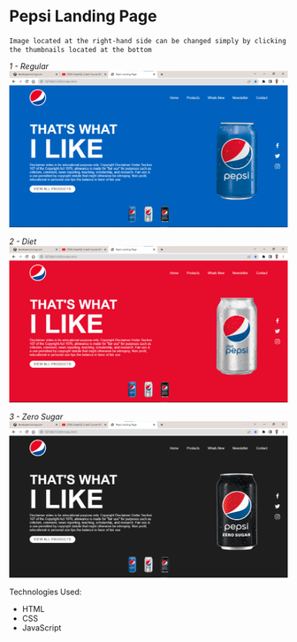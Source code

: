 # Pepsi Landing Page
```
Image located at the right-hand side can be changed simply by clicking the thumbnails located at the bottom
```

*1 - Regular*
![](./images/Screenshot%202023-04-30%20005022.png)

*2 - Diet*
![](./images/Screenshot%202023-04-30%20005042.png)

*3 - Zero Sugar*
![](./images/Screenshot%202023-04-30%20004925.png)

Technologies Used:
 - HTML
 - CSS
 - JavaScript